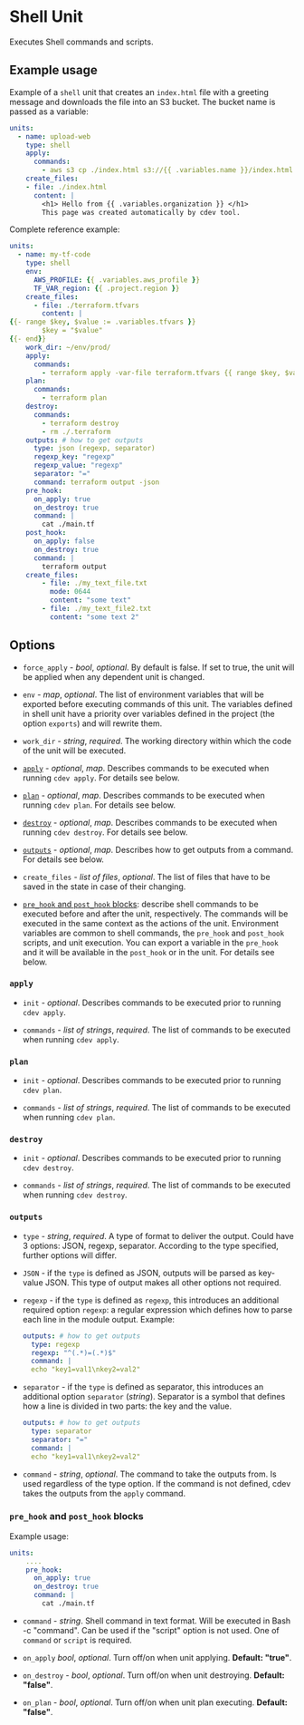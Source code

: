 # Shell Unit

Executes Shell commands and scripts. 

## Example usage

Example of a `shell` unit that creates an `index.html` file with a greeting message and downloads the file into an S3 bucket. The bucket name is passed as a variable:

```yaml
units:
  - name: upload-web
    type: shell
    apply:
      commands:
        - aws s3 cp ./index.html s3://{{ .variables.name }}/index.html
    create_files:
    - file: ./index.html
      content: |
        <h1> Hello from {{ .variables.organization }} </h1>
        This page was created automatically by cdev tool.
```

Complete reference example:

```yaml
units:
  - name: my-tf-code
    type: shell
    env: 
      AWS_PROFILE: {{ .variables.aws_profile }}
      TF_VAR_region: {{ .project.region }}
    create_files:
      - file: ./terraform.tfvars
        content: |
{{- range $key, $value := .variables.tfvars }}
        $key = "$value" 
{{- end}}
    work_dir: ~/env/prod/
    apply: 
      commands:
        - terraform apply -var-file terraform.tfvars {{ range $key, $value := .variables.vars_list }} -var="$key=$value"{{ end }}
    plan:
      commands:
        - terraform plan
    destroy:
      commands:
        - terraform destroy
        - rm ./.terraform
    outputs: # how to get outputs
      type: json (regexp, separator)
      regexp_key: "regexp"
      regexp_value: "regexp"
      separator: "="
      command: terraform output -json
    pre_hook:
      on_apply: true
      on_destroy: true
      command: |
        cat ./main.tf
    post_hook:
      on_apply: false
      on_destroy: true
      command: |
        terraform output
    create_files:
        - file: ./my_text_file.txt
          mode: 0644
          content: "some text"
        - file: ./my_text_file2.txt
          content: "some text 2"
```

## Options

* `force_apply` - *bool*, *optional*. By default is false. If set to true, the unit will be applied when any dependent unit is changed.

* `env` - *map*, *optional*. The list of environment variables that will be exported before executing commands of this unit. The variables defined in shell unit have a priority over variables defined in the project (the option `exports`) and will rewrite them.

* `work_dir` - *string*, *required*. The working directory within which the code of the unit will be executed.

* [`apply`](#apply) - *optional*, *map*. Describes commands to be executed when running `cdev apply`. For details see below. 

* [`plan`](#plan) - *optional*, *map*. Describes commands to be executed when running `cdev plan`. For details see below.

* [`destroy`](#destroy) - *optional*, *map*. Describes commands to be executed when running `cdev destroy`. For details see below.

* [`outputs`](#outputs) - *optional*, *map*. Describes how to get outputs from a command. For details see below.

* `create_files` - *list of files*, *optional*. The list of files that have to be saved in the state in case of their changing.

* [`pre_hook` and `post_hook` blocks](#pre_hook-and-post_hook-blocks): describe shell commands to be executed before and after the unit, respectively. The commands will be executed in the same context as the actions of the unit. Environment variables are common to shell commands, the `pre_hook` and `post_hook` scripts, and unit execution. You can export a variable in the `pre_hook` and it will be available in the `post_hook` or in the unit. For details see below.

###  `apply`

* `init` - *optional*. Describes commands to be executed prior to running `cdev apply`.

* `commands` - *list of strings*, *required*. The list of commands to be executed when running `cdev apply`.

### `plan`

* `init` - *optional*. Describes commands to be executed prior to running `cdev plan`.
    
* `commands` - *list of strings*, *required*. The list of commands to be executed when running `cdev plan`.

### `destroy`

* `init` - *optional*. Describes commands to be executed prior to running `cdev destroy`.

* `commands` - *list of strings*, *required*. The list of commands to be executed when running `cdev destroy`.

### `outputs`

* `type` - *string*, *required*. A type of format to deliver the output. Could have 3 options: JSON, regexp, separator. According to the type specified, further options will differ.

* `JSON` - if the `type` is defined as JSON, outputs will be parsed as key-value JSON. This type of output makes all other options not required.

* `regexp` - if the `type` is defined as `regexp`, this introduces an additional required option `regexp`: a regular expression which defines how to parse each line in the module output. Example:

  ```yaml
  outputs: # how to get outputs
    type: regexp
    regexp: "^(.*)=(.*)$"
    command: | 
    echo "key1=val1\nkey2=val2"
  ```

* `separator` - if the `type` is defined as separator, this introduces an additional option `separator` (*string*). Separator is a symbol that defines how a line is divided in two parts: the key and the value.

  ```yaml
  outputs: # how to get outputs
    type: separator
    separator: "="
    command: |
    echo "key1=val1\nkey2=val2"
  ```
  
* `command` - *string*, *optional*. The command to take the outputs from. Is used regardless of the type option. If the command is not defined, cdev takes the outputs from the `apply` command.

### `pre_hook` and `post_hook` blocks

Example usage:

```yaml
units:
    ....
    pre_hook:
      on_apply: true
      on_destroy: true
      command: |
        cat ./main.tf
```

* `command` - *string*. Shell command in text format. Will be executed in Bash -c "command". Can be used if the "script" option is not used. One of `command` or `script` is required.

* `on_apply` *bool*, *optional*. Turn off/on when unit applying. **Default: "true"**.

* `on_destroy` - *bool*, *optional*. Turn off/on when unit destroying. **Default: "false"**.

* `on_plan` - *bool*, *optional*. Turn off/on when unit plan executing. **Default: "false"**.






